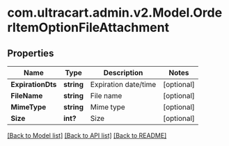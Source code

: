 # com.ultracart.admin.v2.Model.OrderItemOptionFileAttachment
## Properties

Name | Type | Description | Notes
------------ | ------------- | ------------- | -------------
**ExpirationDts** | **string** | Expiration date/time | [optional] 
**FileName** | **string** | File name | [optional] 
**MimeType** | **string** | Mime type | [optional] 
**Size** | **int?** | Size | [optional] 

[[Back to Model list]](../README.md#documentation-for-models) [[Back to API list]](../README.md#documentation-for-api-endpoints) [[Back to README]](../README.md)

